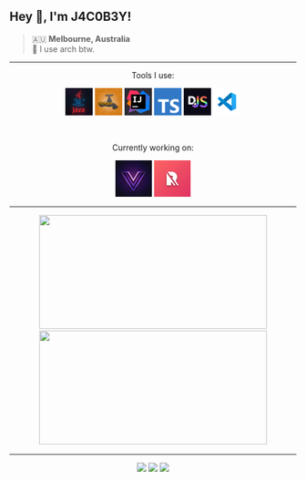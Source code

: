 ## Hey 👋, I'm J4C0B3Y!

> 🇦🇺 **Melbourne, Australia**<br/>
> 🐧 I use arch btw.

---

<p align="center">Tools I use:</p>

<p align="center">
    <code><a href="https://java.com/"><img title="Java" src="https://raw.githubusercontent.com/j4c0b3y/j4c0b3y/main/assets/tools/java.webp" width="48"></a></code>
    <code><a href="https://spigotmc.org/"><img title="Spigot API" src="https://raw.githubusercontent.com/j4c0b3y/j4c0b3y/main/assets/tools/spigot.webp" width="48"></a></code>
    <code><a href="https://jetbrains.com/idea"><img title="InteliJ Idea" src="https://raw.githubusercontent.com/j4c0b3y/j4c0b3y/main/assets/tools/intelij.webp" width="48"></a></code>
    <code><a href="https://www.typescriptlang.org/"><img title="TypeScript" src="https://raw.githubusercontent.com/j4c0b3y/j4c0b3y/main/assets/tools/typescript.svg" width="48"></a></code>
    <code><a href="https://discord.js.org/"><img title="DiscordJS" src="https://raw.githubusercontent.com/j4c0b3y/j4c0b3y/main/assets/tools/discordjs.webp" width="48"></a></code>
    <code><a href="https://code.visualstudio.com/"><img title="Visual Studio Code" src="https://raw.githubusercontent.com/j4c0b3y/j4c0b3y/main/assets/tools/code.svg" width="48"></a></code>
</p>

<br>

<p align="center">Currently working on:</p>

<p align="center">
    <code><a href="https://voided.gg/"><img title="Voided Network" src="https://raw.githubusercontent.com/j4c0b3y/j4c0b3y/main/assets/projects/voided.webp" width="64"></a></code>
    <code><a href="https://refinedev.xyz/"><img title="Refine Development" src="https://raw.githubusercontent.com/j4c0b3y/j4c0b3y/main/assets/projects/refine.webp" width="64"></a></code>
</p>

---

<p align="center">
    <img width=400 height=200 src="https://github-readme-stats.vercel.app/api?username=j4c0b3y&show_icons=true&theme=onedark&border_color=61dafb&hide_border=true&bg_color=00000000">
    <img width=400 height=200 src="https://streak-stats.demolab.com/demo/preview.php?user=J4C0B3Y&theme=onedark&border=00000000&background=00000000">
</p>

---

<p align="center">
    <img src="https://img.shields.io/github/last-commit/j4c0b3y/j4c0b3y?label=Last%20Updated">
    <img src="https://komarev.com/ghpvc/?username=j4c0b3y&label=Profile%20Views">
    <img src="https://img.shields.io/discord/867717118568955904?label=Discord">
</p>
